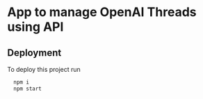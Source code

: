 # App to manage OpenAI Threads using API

## Deployment

To deploy this project run

```bash
  npm i
  npm start
```
